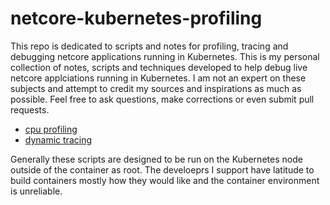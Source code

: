 # netcore-kubernetes-profiling

This repo is dedicated to scripts and notes for profiling, tracing and debugging netcore applications running in Kubernetes.  This is my personal collection of notes, scripts and techniques developed to help debug live netcore applciations running in Kubernetes.  I am not an expert on these subjects and attempt to credit my sources and inspirations as much as possible.  Feel free to ask questions, make corrections or even submit pull requests.

- [cpu profiling](cpu-profiling/readme.md)
- [dynamic tracing](dynamic-tracing/readme.md)

Generally these scripts are designed to be run on the Kubernetes node outside of the container as root.  The develoeprs I support have latitude to build containers mostly how they would like and the container environment is unreliable.

